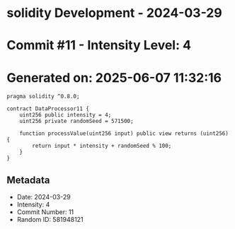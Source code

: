 ﻿# solidity Development - 2024-03-29
# Commit #11 - Intensity Level: 4
# Generated on: 2025-06-07 11:32:16
```solidity
pragma solidity ^0.8.0;

contract DataProcessor11 {
    uint256 public intensity = 4;
    uint256 private randomSeed = 571500;

    function processValue(uint256 input) public view returns (uint256) {
        return input * intensity + randomSeed % 100;
    }
}
```
## Metadata
- Date: 2024-03-29
- Intensity: 4
- Commit Number: 11
- Random ID: 581948121
